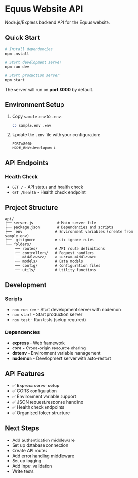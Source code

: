 # Equus Website API

Node.js/Express backend API for the Equus website.

## Quick Start

```bash
# Install dependencies
npm install

# Start development server
npm run dev

# Start production server
npm start
```

The server will run on **port 8000** by default.

## Environment Setup

1. Copy `sample.env` to `.env`:
   ```bash
   cp sample.env .env
   ```

2. Update the `.env` file with your configuration:
   ```
   PORT=8000
   NODE_ENV=development
   ```

## API Endpoints

### Health Check
- `GET /` - API status and health check
- `GET /health` - Health check endpoint

## Project Structure

```
api/
├── server.js           # Main server file
├── package.json        # Dependencies and scripts
├── .env               # Environment variables (create from sample.env)
├── .gitignore         # Git ignore rules
└── folders/
    ├── routes/        # API route definitions
    ├── controllers/   # Request handlers
    ├── middleware/    # Custom middleware
    ├── models/        # Data models
    ├── config/        # Configuration files
    └── utils/         # Utility functions
```

## Development

### Scripts
- `npm run dev` - Start development server with nodemon
- `npm start` - Start production server
- `npm test` - Run tests (setup required)

### Dependencies
- **express** - Web framework
- **cors** - Cross-origin resource sharing
- **dotenv** - Environment variable management
- **nodemon** - Development server with auto-restart

## API Features

- ✅ Express server setup
- ✅ CORS configuration
- ✅ Environment variable support
- ✅ JSON request/response handling
- ✅ Health check endpoints
- ✅ Organized folder structure

## Next Steps

- Add authentication middleware
- Set up database connection
- Create API routes
- Add error handling middleware
- Set up logging
- Add input validation
- Write tests